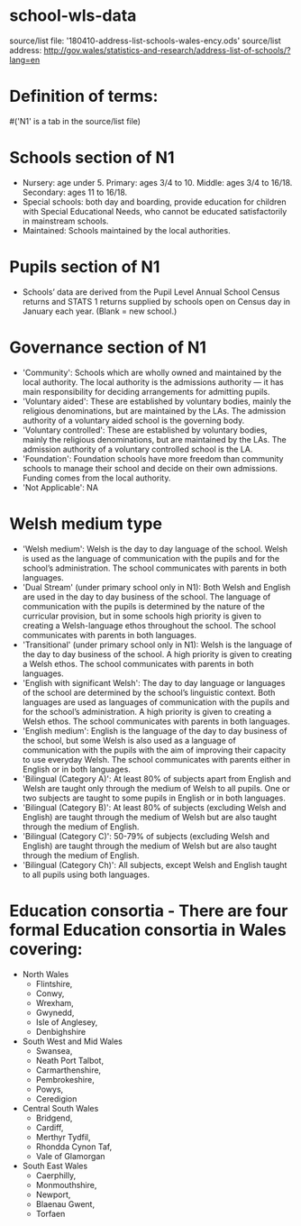 # school-wls-data

source/list file: '180410-address-list-schools-wales-ency.ods'
source/list address: http://gov.wales/statistics-and-research/address-list-of-schools/?lang=en

# Definition of terms:
#('N1' is a tab in the source/list file)

# Schools section of N1
- Nursery: age under 5. Primary: ages 3/4 to 10. Middle: ages 3/4 to 16/18. Secondary: ages 11 to 16/18.
- Special schools: both day and boarding, provide education for children with Special Educational Needs, who cannot be educated satisfactorily in mainstream schools.
- Maintained: Schools maintained by the local authorities.

# Pupils section of N1
- Schools’ data are derived from the Pupil Level Annual School Census returns and STATS 1 returns supplied by schools open on Census day in January each year. (Blank = new school.)

# Governance section of N1
- 'Community': Schools which are wholly owned and maintained by the local authority. The local authority is the admissions authority — it has main responsibility for deciding arrangements for admitting pupils.
- 'Voluntary aided': These are established by voluntary bodies, mainly the religious denominations, but are maintained by the LAs. The admission authority of a voluntary aided school is the governing body.
- 'Voluntary controlled': These are established by voluntary bodies, mainly the religious denominations, but are maintained by the LAs. The admission authority of a voluntary controlled school is the LA.
- 'Foundation': Foundation schools have more freedom than community schools to manage their school and decide on their own admissions. Funding comes from the local authority.
- 'Not Applicable': NA

# Welsh medium type
- 'Welsh medium': Welsh is the day to day language of the school. Welsh is used as the language of communication with the pupils and for the school’s administration. The school communicates with parents in both languages.
- 'Dual Stream' (under primary school only in N1): Both Welsh and English are used in the day to day business of the school. The language of communication with the pupils is determined by the nature of the curricular provision, but in some schools high priority is given to creating a Welsh-language ethos throughout the school. The school communicates with parents in both languages.
- 'Transitional' (under primary school only in N1): Welsh is the language of the day to day business of the school. A high priority is given to creating a Welsh ethos. The school communicates with parents in both languages.
- 'English with significant Welsh': The day to day language or languages of the school are determined by the school’s linguistic context. Both languages are used as languages of communication with the pupils and for the school’s administration. A high priority is given to creating a Welsh ethos. The school communicates with parents in both languages.
- 'English medium': English is the language of the day to day business of the school, but some Welsh is also used as a language of communication with the pupils with the aim of improving their capacity to use everyday Welsh. The school communicates with parents either in English or in both languages.
- 'Bilingual (Category A)': At least 80% of subjects apart from English and Welsh are taught only through the medium of Welsh to all pupils. One or two subjects are taught to some pupils in English or in both languages.
- 'Bilingual (Category B)': At least 80% of subjects (excluding Welsh and English) are taught through the medium of Welsh but are also taught through the medium of English.
- 'Bilingual (Category C)': 50-79% of subjects (excluding Welsh and English) are taught through the medium of Welsh but are also taught through the medium of English.
- 'Bilingual (Category Ch)': All subjects, except Welsh and English taught to all pupils using both languages.

# Education consortia - There are four formal Education consortia in Wales covering:
- North Wales 
    - Flintshire, 
    - Conwy, 
    - Wrexham,
    - Gwynedd, 
    - Isle of Anglesey,
    - Denbighshire
- South West and Mid Wales 
    - Swansea,
    - Neath Port Talbot,
    - Carmarthenshire,
    - Pembrokeshire,
    - Powys,
    - Ceredigion
- Central South Wales 
    - Bridgend,
    - Cardiff,
    - Merthyr Tydfil,
    - Rhondda Cynon Taf,
    - Vale of Glamorgan
- South East Wales 
    - Caerphilly,
    - Monmouthshire,
    - Newport,
    - Blaenau Gwent,
    - Torfaen

